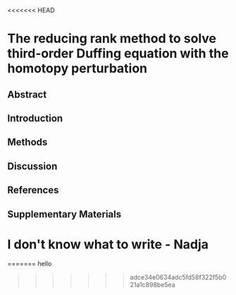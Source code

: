 <<<<<<< HEAD
# The reducing rank method to solve third‐order Duffing equation with the homotopy perturbation

## Abstract

## Introduction

## Methods

## Discussion

## References

## Supplementary Materials

# I don't know what to write - Nadja
=======
hello
>>>>>>> adce34e0634adc5fd58f322f5b021a1c898be5ea
